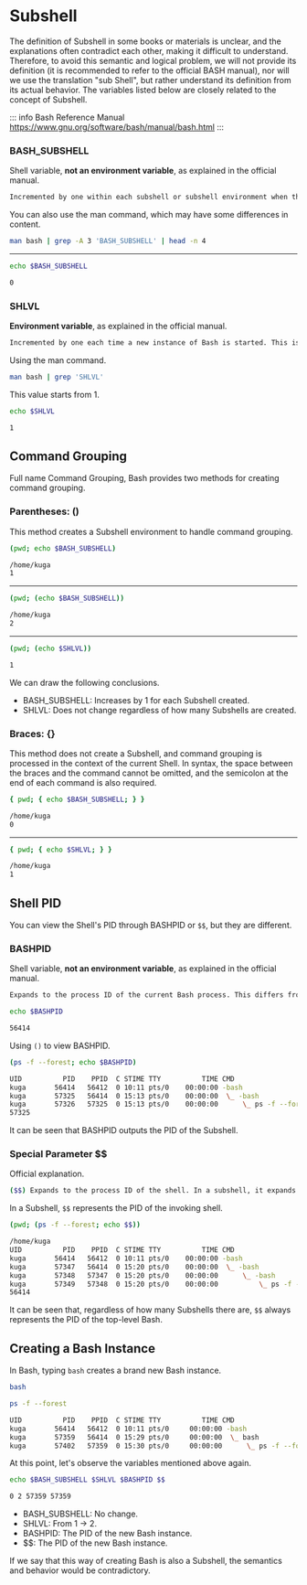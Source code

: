# Subshell

The definition of Subshell in some books or materials is unclear, and the explanations often contradict each other, making it difficult to understand.
Therefore, to avoid this semantic and logical problem, we will not provide its definition (it is recommended to refer to the official BASH manual),
nor will we use the translation "sub Shell", but rather understand its definition from its actual behavior.
The variables listed below are closely related to the concept of Subshell.

::: info Bash Reference Manual
<a href="https://www.gnu.org/software/bash/manual/bash.html" target="_blank">https://www.gnu.org/software/bash/manual/bash.html</a>
:::

### BASH_SUBSHELL

Shell variable, **not an environment variable**, as explained in the official manual.

```bash {frame="none" text-wrap="wrap"}
Incremented by one within each subshell or subshell environment when the shell begins executing in that environment. The initial value is 0. If BASH_SUBSHELL is unset, it loses its special properties, even if it is subsequently reset.
```

You can also use the man command, which may have some differences in content.

```bash
man bash | grep -A 3 'BASH_SUBSHELL' | head -n 4
```

***

```bash
echo $BASH_SUBSHELL
```

```bash
0
```

### SHLVL

**Environment variable**, as explained in the official manual.

```bash {frame="none" text-wrap="wrap"}
Incremented by one each time a new instance of Bash is started. This is intended to be a count of how deeply your Bash shells are nested.
```

Using the man command.

```bash
man bash | grep 'SHLVL'
```

This value starts from 1.

```bash
echo $SHLVL
```

```bash
1
```

## Command Grouping

Full name Command Grouping, Bash provides two methods for creating command grouping.

### Parentheses: ()

This method creates a Subshell environment to handle command grouping.

```bash
(pwd; echo $BASH_SUBSHELL)
```

```bash
/home/kuga
1
```

***

```bash
(pwd; (echo $BASH_SUBSHELL))
```

```bash
/home/kuga
2 
```

***

```bash
(pwd; (echo $SHLVL))
```

```bash
1
```

We can draw the following conclusions.

* BASH_SUBSHELL: Increases by 1 for each Subshell created.
* SHLVL: Does not change regardless of how many Subshells are created.

### Braces: {}

This method does not create a Subshell, and command grouping is processed in the context of the current Shell.
In syntax, the space between the braces and the command cannot be omitted, and the semicolon at the end of each command is also required.

```bash
{ pwd; { echo $BASH_SUBSHELL; } }
```

```bash
/home/kuga
0
```

***

```bash
{ pwd; { echo $SHLVL; } }
```

```bash
/home/kuga
1
```

## Shell PID

You can view the Shell's PID through BASHPID or `$$`, but they are different.

### BASHPID

Shell variable, **not an environment variable**, as explained in the official manual.

```bash {frame="none" text-wrap="wrap"}
Expands to the process ID of the current Bash process. This differs from $$ under certain circumstances, such as subshells that do not require Bash to be re-initialized. Assignments to BASHPID have no effect. If BASHPID is unset, it loses its special properties, even if it is subsequently reset.
```

```bash
echo $BASHPID
```

```bash
56414
```

Using `()` to view BASHPID.

```bash
(ps -f --forest; echo $BASHPID)
```

```bash
UID          PID    PPID  C STIME TTY          TIME CMD
kuga       56414   56412  0 10:11 pts/0    00:00:00 -bash
kuga       57325   56414  0 15:13 pts/0    00:00:00  \_ -bash
kuga       57326   57325  0 15:13 pts/0    00:00:00      \_ ps -f --forest
57325
```

It can be seen that BASHPID outputs the PID of the Subshell.

### Special Parameter $$

Official explanation.

```bash {frame="none" text-wrap="wrap"}
($$) Expands to the process ID of the shell. In a subshell, it expands to the process ID of the invoking shell, not the subshell.
```

In a Subshell, `$$` represents the PID of the invoking shell.

```bash
(pwd; (ps -f --forest; echo $$))
```

```bash
/home/kuga
UID          PID    PPID  C STIME TTY          TIME CMD
kuga       56414   56412  0 10:11 pts/0    00:00:00 -bash
kuga       57347   56414  0 15:20 pts/0    00:00:00  \_ -bash
kuga       57348   57347  0 15:20 pts/0    00:00:00      \_ -bash
kuga       57349   57348  0 15:20 pts/0    00:00:00          \_ ps -f --forest
56414
```

It can be seen that, regardless of how many Subshells there are, `$$` always represents the PID of the top-level Bash.

## Creating a Bash Instance

In Bash, typing `bash` creates a brand new Bash instance.

```bash
bash
```

```bash
ps -f --forest
```

```bash
UID          PID    PPID  C STIME TTY          TIME CMD
kuga       56414   56412  0 10:11 pts/0     00:00:00 -bash
kuga       57359   56414  0 15:29 pts/0     00:00:00  \_ bash
kuga       57402   57359  0 15:30 pts/0     00:00:00      \_ ps -f --forest
```

At this point, let's observe the variables mentioned above again.

```bash
echo $BASH_SUBSHELL $SHLVL $BASHPID $$
```

```bash
0 2 57359 57359
```

* BASH_SUBSHELL: No change.
* SHLVL: From 1 -> 2.
* BASHPID: The PID of the new Bash instance.
* \$\$: The PID of the new Bash instance.

If we say that this way of creating Bash is also a Subshell, the semantics and behavior would be contradictory.
